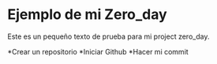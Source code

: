 # Ejemplo de mi Zero_day

Este es un pequeño texto de prueba para mi project zero_day.

*Crear un repositorio
*Iniciar Github
*Hacer mi commit